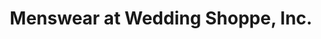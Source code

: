---
title: "Menswear at Wedding Shoppe, Inc."
url: /saint-paul/menswear-at-wedding-shoppe-inc/
shop: Kleidung
---